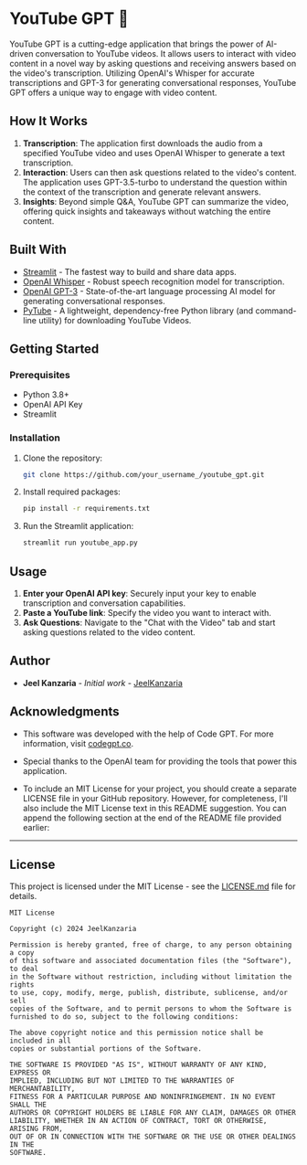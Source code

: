 
# YouTube GPT 🤖

YouTube GPT is a cutting-edge application that brings the power of AI-driven conversation to YouTube videos. It allows users to interact with video content in a novel way by asking questions and receiving answers based on the video's transcription. Utilizing OpenAI's Whisper for accurate transcriptions and GPT-3 for generating conversational responses, YouTube GPT offers a unique way to engage with video content.

## How It Works

1. **Transcription**: The application first downloads the audio from a specified YouTube video and uses OpenAI Whisper to generate a text transcription.
2. **Interaction**: Users can then ask questions related to the video's content. The application uses GPT-3.5-turbo to understand the question within the context of the transcription and generate relevant answers.
3. **Insights**: Beyond simple Q&A, YouTube GPT can summarize the video, offering quick insights and takeaways without watching the entire content.

## Built With

- [Streamlit](https://streamlit.io/) - The fastest way to build and share data apps.
- [OpenAI Whisper](https://openai.com/blog/whisper/) - Robust speech recognition model for transcription.
- [OpenAI GPT-3](https://openai.com/api/) - State-of-the-art language processing AI model for generating conversational responses.
- [PyTube](https://pytube.io/en/latest/) - A lightweight, dependency-free Python library (and command-line utility) for downloading YouTube Videos.

## Getting Started

### Prerequisites

- Python 3.8+
- OpenAI API Key
- Streamlit

### Installation

1. Clone the repository:
   ```sh
   git clone https://github.com/your_username_/youtube_gpt.git
   ```
2. Install required packages:
   ```sh
   pip install -r requirements.txt
   ```
3. Run the Streamlit application:
   ```sh
   streamlit run youtube_app.py
   ```

## Usage

1. **Enter your OpenAI API key**: Securely input your key to enable transcription and conversation capabilities.
2. **Paste a YouTube link**: Specify the video you want to interact with.
3. **Ask Questions**: Navigate to the "Chat with the Video" tab and start asking questions related to the video content.

## Author

- **Jeel Kanzaria** - *Initial work* - [JeelKanzaria](https://linkedin.com/in/jeel-kanzaria)

## Acknowledgments

- This software was developed with the help of Code GPT. For more information, visit [codegpt.co](https://codegpt.co).
- Special thanks to the OpenAI team for providing the tools that power this application.

- To include an MIT License for your project, you should create a separate LICENSE file in your GitHub repository. However, for completeness, I'll also include the MIT License text in this README suggestion. You can append the following section at the end of the README file provided earlier:

---

## License

This project is licensed under the MIT License - see the [LICENSE.md](LICENSE) file for details.

```plaintext
MIT License

Copyright (c) 2024 JeelKanzaria

Permission is hereby granted, free of charge, to any person obtaining a copy
of this software and associated documentation files (the "Software"), to deal
in the Software without restriction, including without limitation the rights
to use, copy, modify, merge, publish, distribute, sublicense, and/or sell
copies of the Software, and to permit persons to whom the Software is
furnished to do so, subject to the following conditions:

The above copyright notice and this permission notice shall be included in all
copies or substantial portions of the Software.

THE SOFTWARE IS PROVIDED "AS IS", WITHOUT WARRANTY OF ANY KIND, EXPRESS OR
IMPLIED, INCLUDING BUT NOT LIMITED TO THE WARRANTIES OF MERCHANTABILITY,
FITNESS FOR A PARTICULAR PURPOSE AND NONINFRINGEMENT. IN NO EVENT SHALL THE
AUTHORS OR COPYRIGHT HOLDERS BE LIABLE FOR ANY CLAIM, DAMAGES OR OTHER
LIABILITY, WHETHER IN AN ACTION OF CONTRACT, TORT OR OTHERWISE, ARISING FROM,
OUT OF OR IN CONNECTION WITH THE SOFTWARE OR THE USE OR OTHER DEALINGS IN THE
SOFTWARE.
```

